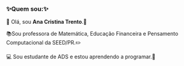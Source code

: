 ### :sparkles:Quem sou::sparkles: 

:sunflower: Olá, sou **Ana Cristina Trento**.:sunflower: </p>
:books:Sou professora de Matemática, Educação Financeira e Pensamento Computacional da SEED/PR.:pencil2:</p>
:computer: Sou estudante de ADS e estou aprendendo a programar.:eyes:
